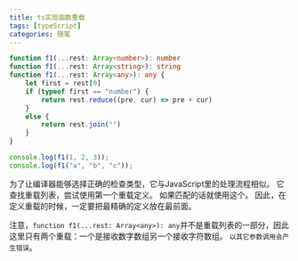 ```yaml
---
title: ts实现函数重载
tags: [typeScript]
categories: 随笔
---
```


```ts
function f1(...rest: Array<number>): number
function f1(...rest: Array<string>): string
function f1(...rest: Array<any>): any {
    let first = rest[0]
    if (typeof first == "number") {
        return rest.reduce((pre, cur) => pre + cur)
    }
    else {
        return rest.join("")
    }
}

console.log(f1(1, 2, 3));
console.log(f1("a", "b", "c"));

```

为了让编译器能够选择正确的检查类型，它与JavaScript里的处理流程相似。 它查找重载列表，尝试使用第一个重载定义。 如果匹配的话就使用这个。 因此，在定义重载的时候，一定要把最精确的定义放在最前面。

注意，`function f1(...rest: Array<any>): any`并不是重载列表的一部分，因此这里只有两个重载：一个是接收数字数组另一个接收字符数组。 `以其它参数调用会产生错误`。
